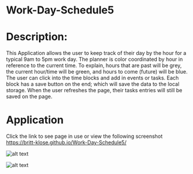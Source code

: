 # Work-Day-Schedule5

# Description:
This Application allows the user to keep track of their day by the hour for a typical 9am to 5pm work day. The planner is color coordinated by hour in reference to the current time. To explain, hours that are past will be grey, the current hour/time will be green, and hours to come (future) will be blue. The user can click into the time blocks and add in events or tasks. Each block has a save button on the end; which will save the data to the local storage. When the user refreshes the page, their tasks entries will still be saved on the page. 


# Application
Click the link to see page in use or view the following screenshot
https://britt-klose.github.io/Work-Day-Schedule5/  

![alt text](Images/2022-01-08(3).png)


![alt text](Images/2022-01-08(4).png)
